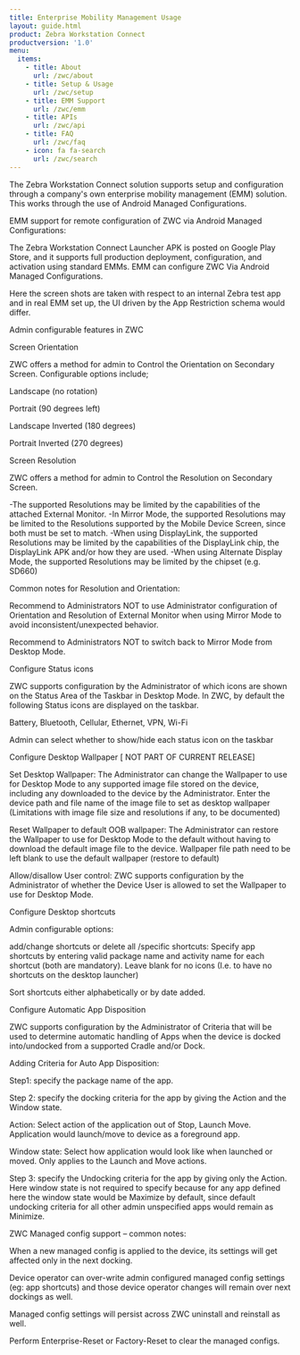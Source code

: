 ```yaml
---
title: Enterprise Mobility Management Usage
layout: guide.html
product: Zebra Workstation Connect
productversion: '1.0'
menu:
  items:
    - title: About
      url: /zwc/about
    - title: Setup & Usage
      url: /zwc/setup
    - title: EMM Support
      url: /zwc/emm
    - title: APIs
      url: /zwc/api
    - title: FAQ
      url: /zwc/faq
    - icon: fa fa-search
      url: /zwc/search
---
```


The Zebra Workstation Connect solution supports setup and configuration through a company's own enterprise mobility management (EMM) solution. This works through the use of Android Managed Configurations. 

EMM support for remote configuration of ZWC via Android Managed Configurations: 

The Zebra Workstation Connect Launcher APK is posted on Google Play Store, and it supports full production deployment, configuration, and activation using standard EMMs. EMM can configure ZWC Via Android Managed Configurations. 

Here the screen shots are taken with respect to an internal Zebra test app and in real EMM set up, the UI driven by the App Restriction schema would differ. 

 

Admin configurable features in ZWC 

Screen Orientation 

ZWC offers a method for admin to Control the Orientation on Secondary Screen. Configurable options include; 

Landscape (no rotation) 

Portrait (90 degrees left) 

Landscape Inverted (180 degrees) 

Portrait Inverted (270 degrees) 

 

Screen Resolution 

ZWC offers a method for admin to Control the Resolution on Secondary Screen. 

-The supported Resolutions may be limited by the capabilities of the attached External Monitor. 
-In Mirror Mode, the supported Resolutions may be limited to the Resolutions supported by the Mobile Device Screen, since both must be set to match. 
-When using DisplayLink, the supported Resolutions may be limited by the capabilities of the DisplayLink chip, the DisplayLink APK and/or how they are used. 
-When using Alternate Display Mode, the supported Resolutions may be limited by the chipset (e.g. SD660) 

Common notes for Resolution and Orientation: 

Recommend to Administrators NOT to use Administrator configuration of Orientation and Resolution of External Monitor when using Mirror Mode to avoid inconsistent/unexpected behavior. 

Recommend to Administrators NOT to switch back to Mirror Mode from Desktop Mode. 

 

Configure Status icons 

ZWC supports configuration by the Administrator of which icons are shown on the Status Area of the Taskbar in Desktop Mode. In ZWC, by default the following Status icons are displayed on the taskbar. 

Battery, Bluetooth, Cellular, Ethernet, VPN, Wi-Fi 

Admin can select whether to show/hide each status icon on the taskbar 

 

Configure Desktop Wallpaper [ NOT PART OF CURRENT RELEASE] 

Set Desktop Wallpaper: The Administrator can change the Wallpaper to use for Desktop Mode to any supported image file stored on the device, including any downloaded to the device by the Administrator. Enter the device path and file name of the image file to set as desktop wallpaper (Limitations with image file size and resolutions if any, to be documented) 

Reset Wallpaper to default OOB wallpaper: The Administrator can restore the Wallpaper to use for Desktop Mode to the default without having to download the default image file to the device.  Wallpaper file path need to be left blank to use the default wallpaper (restore to default) 

Allow/disallow User control: ZWC supports configuration by the Administrator of whether the Device User is allowed to set the Wallpaper to use for Desktop Mode. 

 

 

 
Configure Desktop shortcuts 

Admin configurable options: 

add/change shortcuts or delete all /specific shortcuts:  Specify app shortcuts by entering valid package name and activity name for each shortcut (both are mandatory). Leave blank for no icons (I.e. to have no shortcuts on the desktop launcher) 

Sort shortcuts either alphabetically or by date added. 

 

 
 
Configure Automatic App Disposition  

ZWC supports configuration by the Administrator of Criteria that will be used to determine automatic handling of Apps when the device is docked into/undocked from a supported Cradle and/or Dock. 

 
 

 

 

 

Adding Criteria for Auto App Disposition: 

Step1: specify the package name of the app.  

Step 2: specify the docking criteria for the app by giving the Action and the Window state. 

Action: Select action of the application out of Stop, Launch Move. Application would launch/move to device as a foreground app. 

Window state: Select how application would look like when launched or moved. Only applies to the Launch and Move actions. 

 

Step 3: specify the Undocking criteria for the app by giving only the Action. Here window state is not required to specify because for any app defined here the window state would be Maximize by default, since default undocking criteria for all other admin unspecified apps would remain as Minimize. 

ZWC Managed config support – common notes: 

When a new managed config is applied to the device, its settings will get affected only in the next docking. 

Device operator can over-write admin configured managed config settings (eg: app shortcuts) and those device operator changes will remain over next dockings as well. 

Managed config settings will persist across ZWC uninstall and reinstall as well. 

Perform Enterprise-Reset or Factory-Reset to clear the managed configs. 